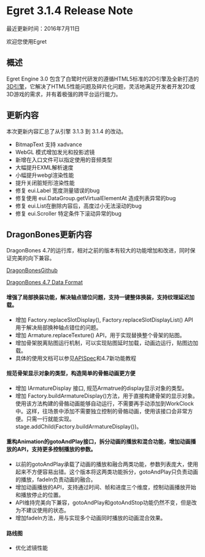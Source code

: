 Egret 3.1.4 Release Note
===============================


最近更新时间：2016年7月11日


欢迎您使用Egret

## 概述

Egret Engine 3.0 包含了白鹭时代研发的遵循HTML5标准的2D引擎及全新打造的[3D引擎](https://github.com/egret-labs/egret-3d)，它解决了HTML5性能问题及碎片化问题，灵活地满足开发者开发2D或3D游戏的需求，并有着极强的跨平台运行能力。

## 更新内容

本次更新内容汇总了从引擎 3.1.3 到 3.1.4 的改动。

* BitmapText 支持 xadvance
* WebGL 模式增加发光和投影滤镜
* 新增在入口文件可以指定使用的音频类型
* 大幅提升EXML解析速度
* 小幅提升webgl渲染性能
* 提升关闭脏矩形渲染性能
* 修复 eui.Label 宽度测量错误的bug
* 修复使用 eui.DataGroup.getVirtualElementAt 造成列表异常的bug
* 修复 eui.List在删除内容后，高度过小无法滚动的bug
* 修复 eui.Scroller 特定条件下滚动异常的bug

## DragonBones更新内容
DragonBones 4.7的运行库，相对之前的版本有较大的功能增加和改进，同时保证完美的向下兼容。  

[DragonBonesGithub ](https://github.com/DragonBones)

[DragonBones 4.7 Data Format](https://github.com/DragonBones/DragonBonesAS/blob/master/docs/DragonBones%204.5%20%E6%95%B0%E6%8D%AE%E6%A0%BC%E5%BC%8F%E6%A0%87%E5%87%86%E8%AF%B4%E6%98%8E.md)
 
#### 增强了局部换装功能，解决轴点错位问题，支持一键整体换装，支持纹理延迟加载。
* 增加 Factory.replaceSlotDisplay(), Factory.replaceSlotDisplayList() API 用于解决局部换种轴点错位的问题。
* 增加 Armature.replaceTexture() API，用于实现替换整个骨架的贴图。
* 增加骨架脱离贴图运行机制，可以实现贴图延时加载，动画边运行，贴图边加载。
* 具体的使用文档可以参见[APISpec](http://edn.egret.com/cn/apidoc/)和4.7新功能教程

#### 规范骨架显示对象的类型，构造简单的骨骼动画更方便
* 增加 IArmatureDisplay 接口, 规范Armatrue的display显示对象的类型。
* 增加 Factory.buildArmatureDisplay()方法，用于直接构建骨架的显示对象。使用该方法构建的骨骼动画能够自动运行，不需要再手动添加到WorkClock中。这样，往场景中添加不需要独立控制的骨骼动画，使用该接口会非常方便。只需一行就能实现。
stage.addChild(Factory.buildArmatureDisplay())。

#### 重构Animation的gotoAndPlay接口，拆分动画的播放和混合功能，增加动画播放的API，支持更多控制播放的参数。
* 以前的gotoAndPlay承载了动画的播放和融合两类功能，参数列表庞大，使用起来不方便容易出错。这个版本将这两类功能拆分，gotoAndPlay只负责动画的播放，fadeIn负责动画的融合。
* 增加动画播放的API，支持通过时间、帧和进度三个维度，控制动画播放开始和播放停止的位置。
* API维持完美向下兼容，gotoAndPlay和gotoAndStop功能仍然不变，但是改为不建议使用的状态。
* 增加fadeIn方法，用与实现多个动画同时播放的动画混合效果。




#### 路线图
* 优化滤镜性能
